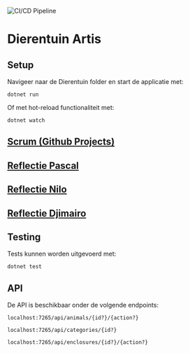 ![CI/CD Pipeline](https://github.com/Paskie0/Dierentuin/actions/workflows/main.yml/badge.svg)

# Dierentuin Artis

## Setup

Navigeer naar de Dierentuin folder en start de applicatie met:

```
dotnet run
```

Of met hot-reload functionaliteit met:

```
dotnet watch
```

## [Scrum (Github Projects)](https://github.com/users/Paskie0/projects/3)

## [Reflectie Pascal](Docs/reflectie-pascal.md)

## [Reflectie Nilo](Docs/reflectie-nilo.md)

## [Reflectie Djimairo](Docs/reflectie-djimairo.md)

## Testing

Tests kunnen worden uitgevoerd met:

```
dotnet test
```

## API

De API is beschikbaar onder de volgende endpoints:

```
localhost:7265/api/animals/{id?}/{action?}
```

```
localhost:7265/api/categories/{id?}
```

```
localhost:7265/api/enclosures/{id?}/{action?}
```
